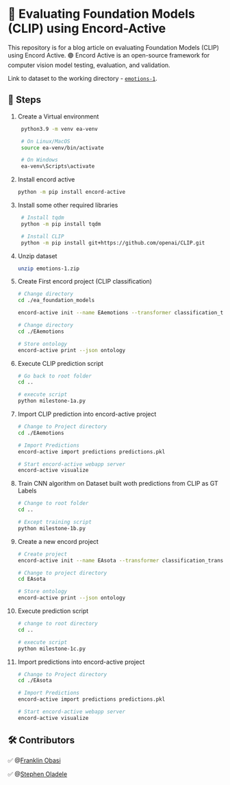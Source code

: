 # 🔎 Evaluating Foundation Models (CLIP) using Encord-Active

This repository is for a blog article on evaluating Foundation Models (CLIP) using Encord Active. 🟣 Encord Active is an open-source framework for computer vision model testing, evaluation, and validation.

Link to dataset to the working directory - [`emotions-1`](https://www.dropbox.com/sh/rovspvmbtxg2mdx/AAAk9UM8GI57KhRD5ljehGDNa?dl=0).

## 🚀 Steps

1. Create a Virtual environment

   ```bash
    python3.9 -m venv ea-venv

    # On Linux/MacOS
    source ea-venv/bin/activate

    # On Windows
    ea-venv\Scripts\activate
   ```

2. Install encord active

    ```bash
    python -m pip install encord-active
    ```

3. Install some other required libraries

   ```bash
    # Install tqdm
    python -m pip install tqdm

    # Install CLIP
    python -m pip install git+https://github.com/openai/CLIP.git
   ```

4. Unzip dataset

    ```bash
    unzip emotions-1.zip
    ```

5. Create First encord project (CLIP classification)

    ```bash
    # Change directory
    cd ./ea_foundation_models

    encord-active init --name EAemotions --transformer classification_transformer.py ./emotions-1

    # Change directory
    cd ./EAemotions

    # Store ontology
    encord-active print --json ontology
    ```

6. Execute CLIP prediction script

    ```bash
    # Go back to root folder
    cd ..

    # execute script
    python milestone-1a.py
    ```

7. Import CLIP prediction into encord-active project

    ```bash
    # Change to Project directory
    cd ./EAemotions

    # Import Predictions
    encord-active import predictions predictions.pkl

    # Start encord-active webapp server
    encord-active visualize
    ```

8. Train CNN algorithm on Dataset built woth predictions from CLIP as GT Labels

   ```bash
   # Change to root folder
   cd ..

   # Except training script
   python milestone-1b.py
   ```

9. Create a new encord project

    ```bash
    # Create project
    encord-active init --name EAsota --transformer classification_transformer.py Clip_GT_labels\Test

    # Change to project directory
    cd EAsota

    # Store ontology
    encord-active print --json ontology
    ```

10. Execute prediction script

    ```bash
    # change to root directory
    cd ..

    # execute script
    python milestone-1c.py
    ```

11. Import predictions into encord-active project

    ```bash
    # Change to Project directory
    cd ./EAsota

    # Import Predictions
    encord-active import predictions predictions.pkl

    # Start encord-active webapp server
    encord-active visualize
    ```

## 🛠️ Contributors

✅ @[Franklin Obasi](https://github.com/franklinobasy)


✅ @[Stephen Oladele](https://github.com/NonMundaneDev/)
